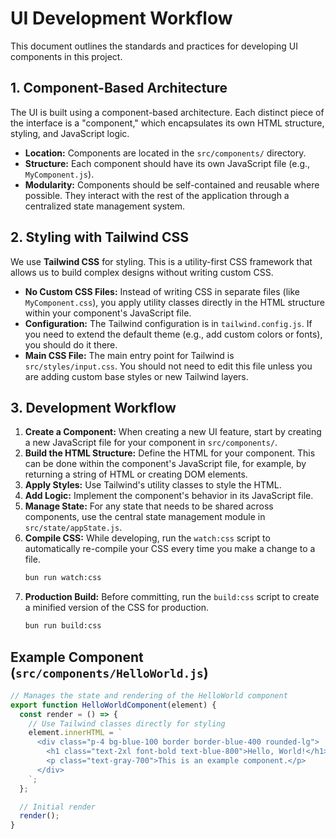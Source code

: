 # UI Development Workflow

This document outlines the standards and practices for developing UI components in this project.

## 1. Component-Based Architecture

The UI is built using a component-based architecture. Each distinct piece of the interface is a "component," which encapsulates its own HTML structure, styling, and JavaScript logic.

-   **Location:** Components are located in the `src/components/` directory.
-   **Structure:** Each component should have its own JavaScript file (e.g., `MyComponent.js`).
-   **Modularity:** Components should be self-contained and reusable where possible. They interact with the rest of the application through a centralized state management system.

## 2. Styling with Tailwind CSS

We use **Tailwind CSS** for styling. This is a utility-first CSS framework that allows us to build complex designs without writing custom CSS.

-   **No Custom CSS Files:** Instead of writing CSS in separate files (like `MyComponent.css`), you apply utility classes directly in the HTML structure within your component's JavaScript file.
-   **Configuration:** The Tailwind configuration is in `tailwind.config.js`. If you need to extend the default theme (e.g., add custom colors or fonts), you should do it there.
-   **Main CSS File:** The main entry point for Tailwind is `src/styles/input.css`. You should not need to edit this file unless you are adding custom base styles or new Tailwind layers.

## 3. Development Workflow

1.  **Create a Component:** When creating a new UI feature, start by creating a new JavaScript file for your component in `src/components/`.
2.  **Build the HTML Structure:** Define the HTML for your component. This can be done within the component's JavaScript file, for example, by returning a string of HTML or creating DOM elements.
3.  **Apply Styles:** Use Tailwind's utility classes to style the HTML.
4.  **Add Logic:** Implement the component's behavior in its JavaScript file.
5.  **Manage State:** For any state that needs to be shared across components, use the central state management module in `src/state/appState.js`.
6.  **Compile CSS:** While developing, run the `watch:css` script to automatically re-compile your CSS every time you make a change to a file.
    ```bash
    bun run watch:css
    ```
7.  **Production Build:** Before committing, run the `build:css` script to create a minified version of the CSS for production.
    ```bash
    bun run build:css
    ```

## Example Component (`src/components/HelloWorld.js`)

```javascript
// Manages the state and rendering of the HelloWorld component
export function HelloWorldComponent(element) {
  const render = () => {
    // Use Tailwind classes directly for styling
    element.innerHTML = `
      <div class="p-4 bg-blue-100 border border-blue-400 rounded-lg">
        <h1 class="text-2xl font-bold text-blue-800">Hello, World!</h1>
        <p class="text-gray-700">This is an example component.</p>
      </div>
    `;
  };

  // Initial render
  render();
}
```
